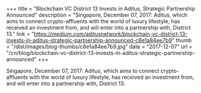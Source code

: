 +++
title = "Blockchain VC District 13 Invests in Aditus, Strategic Partnership Announced"
description = "Singapore, December 07, 2017: Aditus, which aims to connect crypto-affluents with the world of luxury lifestyle, has received an investment from, and will enter into a partnership with, District 13."
link = "https://medium.com/aditusnetwork/blockchain-vc-district-13-invests-in-aditus-strategic-partnership-announced-c8e1a84ee7b9"
thumb = "/dist/images/blog-thumbs/c8e1a84ee7b9.jpg"
date = "2017-12-07"
url = "/cn/blog/blockchain-vc-district-13-invests-in-aditus-strategic-partnership-announced"
+++

Singapore, December 07, 2017: Aditus, which aims to connect crypto-affluents with the world of luxury lifestyle, has received an investment from, and will enter into a partnership with, District 13.